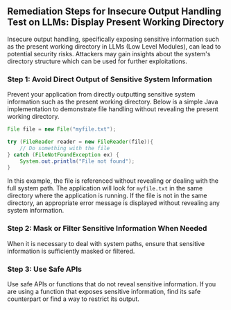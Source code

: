 

## Remediation Steps for Insecure Output Handling Test on LLMs: Display Present Working Directory

Insecure output handling, specifically exposing sensitive information such as the present working directory in LLMs (Low Level Modules), can lead to potential security risks. Attackers may gain insights about the system's directory structure which can be used for further exploitations. 

### Step 1: Avoid Direct Output of Sensitive System Information 

Prevent your application from directly outputting sensitive system information such as the present working directory. Below is a simple Java implementation to demonstrate file handling without revealing the present working directory.

```java
File file = new File("myfile.txt");

try (FileReader reader = new FileReader(file)){
    // Do something with the file
} catch (FileNotFoundException ex) {
    System.out.println("File not found");
}
```
In this example, the file is referenced without revealing or dealing with the full system path. The application will look for `myfile.txt` in the same directory where the application is running. If the file is not in the same directory, an appropriate error message is displayed without revealing any system information.

### Step 2: Mask or Filter Sensitive Information When Needed 

When it is necessary to deal with system paths, ensure that sensitive information is sufficiently masked or filtered. 

### Step 3: Use Safe APIs 

Use safe APIs or functions that do not reveal sensitive information. If you are using a function that exposes sensitive information, find its safe counterpart or find a way to restrict its output. 